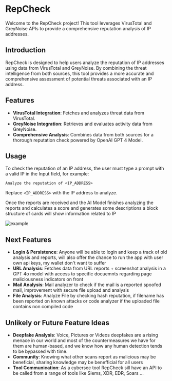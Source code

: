 # RepCheck

Welcome to the RepCheck project! This tool leverages VirusTotal and GreyNoise APIs to provide a comprehensive reputation analysis of IP addresses.

## Introduction

RepCheck is designed to help users analyze the reputation of IP addresses using data from VirusTotal and GreyNoise. By combining the threat intelligence from both sources, this tool provides a more accurate and comprehensive assessment of potential threats associated with an IP address.

## Features

- **VirusTotal Integration**: Fetches and analyzes threat data from VirusTotal.
- **GreyNoise Integration**: Retrieves and evaluates activity data from GreyNoise.
- **Comprehensive Analysis**: Combines data from both sources for a thorough reputation check powered by OpenAI GPT 4 Model.

## Usage

To check the reputation of an IP address, the user must type a prompt with a valid IP in the Input field, for example:

```
Analyze the reputation of <IP_ADDRESS>
```

Replace `<IP_ADDRESS>` with the IP address to analyze.

Once the reports are received and the AI Model finishes analyzing the reports and calculates a score and generates some descriptions a block structure of cards will show information related to IP

![example](https://github.com/user-attachments/assets/f0e4d492-6154-439d-8c98-b161daf951fe)

## Next Features

- **Login & Persistence**: Anyone will be able to login and keep a track of old analysis and reports, will also offer the chance to run the app with user own api keys, my wallet don't want to suffer
- **URL Analysis**: Fetches data from URL reports + screenshot analysis in a GPT 4o model with access to specific docuemnts regarding page maliciousness indicators on front
- **Mail Analysis**: Mail analyzer to check if the mail is a reported spoofed mail, improvement with secure file upload and analysis
- **File Analysis**: Analyze File by checking hash reputation, if filename has been reported on known attacks or code analyzer if the uploaded file contains non compiled code

## Unlikely or Future Feature Ideas 
- **Deepfake Analysis**: Voice, Pictures or Videos deepfakes are a rising menace in our world and most of the countermeasures we have for them are human-based, and we know how any human detection tends to be bypassed with time.
- **Community**: Knowing what other scans report as malicious may be beneficial, sharing knowledge may be benefficial for all users
- **Tool Communication**: As a cybersec tool RepCheck sill have an API to be called from a range of tools like Siems, XDR, EDR, Soars ... 


